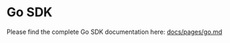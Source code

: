 # Go SDK

Please find the complete Go SDK documentation here: [docs/pages/go.md](../docs/pages/go.md)
